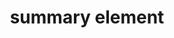 ---
{
  "title": "summary element",
  "description": "The details element represents a disclosure widget from which the user can obtain additional information or controls. Note that per the HTML5 spec, headings are allowed in the summary element.",
  "category": "html",
  "keywords": "summary element",
  "last_test_date": "2019-08-05",
  "test_results_url": "https://a11ysupport.io/tech/html/summary_element",
  "test_url": "https://a11ysupport.io/tech/html/summary_element",
  "notes_by_num": {
    "1": "HTML basic details/summary test with a heading in the summary: tried \"click train\"",
    "2": "HTML basic details/summary test with a heading in the summary: tried \"click button\" and \"click summary\"",
    "3": "HTML basic details/summary test with a heading in the summary: Not applicable because IE doesn't support these elements, so semantics are not conveyed and all content is shown.",
    "4": "HTML basic details/summary test with a heading in the summary: NA because IE doesn't support these elements, so semantics are not conveyed and all content is shown.",
    "5": "HTML basic details/summary test with a heading in the summary: NA because Narrator doesn't support these elements, so semantics are not conveyed and all content is shown.",
    "6": "HTML basic details/summary test with a heading in the summary: Narrator doesn't support these elements, so semantics are not conveyed and all content is shown.",
    "7": "Didn't convey when the expanded state is changed",
    "8": "Didn't provide shortcuts to jump to this role",
    "9": "Didn't convey its name",
    "10": "Didn't convey its role"
  },
  "stats": {
    "dragon_win": {
      "chrome": {
        "88": "u #1 #2"
      }
    },
    "jaws": {
      "chrome": {
        "88": "y"
      },
      "ie": {
        "11": "y #3 #4"
      },
      "firefox": {
        "85": "y"
      }
    },
    "narrator": {
      "edge": {
        "88": "y #5 #6"
      }
    },
    "nvda": {
      "chrome": {
        "88": "a #7"
      },
      "firefox": {
        "85": "y"
      }
    },
    "orca": {
      "firefox": {
        "85": "y"
      }
    },
    "talkback": {
      "and_chr": {
        "88": "y"
      }
    },
    "va_and": {
      "and_chr": {
        "88": "y"
      }
    },
    "vo_ios": {
      "ios_saf": {
        "14.4": "a #8"
      }
    },
    "vo_macos": {
      "safari": {
        "14.0.3": "a #8"
      }
    },
    "vc_ios": {
      "ios_saf": {
        "14.4": "y"
      }
    },
    "vc_macos": {
      "safari": {
        "14.0.3": "u #9 #10"
      }
    },
    "wsr": {
      "edge": {
        "88": "y"
      },
      "chrome": {
        "88": "y"
      }
    }
  },
  "links": {
    "NVDA issue for change of state": "https://github.com/nvaccess/nvda/issues/8631",
    "NVDA issue for change of state (when a heading is used) ": "https://github.com/nvaccess/nvda/issues/8706",
    "JAWS issue for missing heading semantics": "https://github.com/FreedomScientific/VFO-standards-support/issues/105",
    "WHATWG HTML spec for the summary element": "https://html.spec.whatwg.org/multipage/interactive-elements.html#the-summary-element",
    "HTML AAM for the summary element": "https://w3c.github.io/html-aam/#el-summary"
  }
}
---
